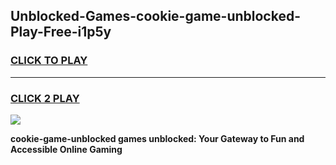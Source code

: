 
## Unblocked-Games-cookie-game-unblocked-Play-Free-i1p5y
<h3>
<a href="https://premium76.site?title=cookie-game-unblocked&ref=12A">CLICK TO PLAY</a></h3>
<hr>

<h3>
<a href="https://premium76.site?title=cookie-game-unblocked&ref=12A">CLICK 2 PLAY</a>
  
</h3>

<a href="https://premium76.site?title=cookie-game-unblocked&ref=12A"><img src="https://clearcache.store/games.png"></a>


**cookie-game-unblocked games unblocked: Your Gateway to Fun and Accessible Online Gaming**
